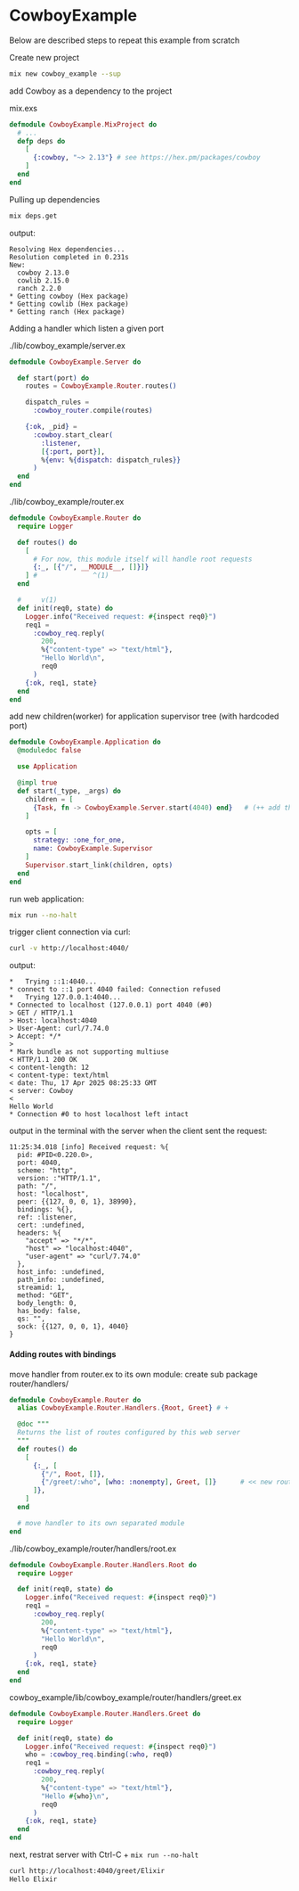 # CowboyExample

Below are described steps to repeat this example from scratch

Create new project

```sh
mix new cowboy_example --sup
```

add Cowboy as a dependency to the project

mix.exs
```elixir
defmodule CowboyExample.MixProject do
  # ...
  defp deps do
    [
      {:cowboy, "~> 2.13"} # see https://hex.pm/packages/cowboy
    ]
  end
end
```

Pulling up dependencies

```sh
mix deps.get
```
output:
```
Resolving Hex dependencies...
Resolution completed in 0.231s
New:
  cowboy 2.13.0
  cowlib 2.15.0
  ranch 2.2.0
* Getting cowboy (Hex package)
* Getting cowlib (Hex package)
* Getting ranch (Hex package)
```


Adding a handler which listen a given port

./lib/cowboy_example/server.ex
```elixir
defmodule CowboyExample.Server do

  def start(port) do
    routes = CowboyExample.Router.routes()

    dispatch_rules =
      :cowboy_router.compile(routes)

    {:ok, _pid} =
      :cowboy.start_clear(
        :listener,
        [{:port, port}],
        %{env: %{dispatch: dispatch_rules}}
      )
  end
end
```

./lib/cowboy_example/router.ex
```elixir
defmodule CowboyExample.Router do
  require Logger

  def routes() do
    [
      # For now, this module itself will handle root requests
      {:_, [{"/", __MODULE__, []}]}
    ] #              ^(1)
  end

  #     v(1)
  def init(req0, state) do
    Logger.info("Received request: #{inspect req0}")
    req1 =
      :cowboy_req.reply(
        200,
        %{"content-type" => "text/html"},
        "Hello World\n",
        req0
      )
    {:ok, req1, state}
  end
end
```

add new children(worker) for application supervisor tree
(with hardcoded port)

```elixir
defmodule CowboyExample.Application do
  @moduledoc false

  use Application

  @impl true
  def start(_type, _args) do
    children = [
      {Task, fn -> CowboyExample.Server.start(4040) end}   # (++ add this line)
    ]

    opts = [
      strategy: :one_for_one,
      name: CowboyExample.Supervisor
    ]
    Supervisor.start_link(children, opts)
  end
end
```

run web application:

```sh
mix run --no-halt
```

trigger client connection via curl:
```sh
curl -v http://localhost:4040/
```
output:
```
*   Trying ::1:4040...
* connect to ::1 port 4040 failed: Connection refused
*   Trying 127.0.0.1:4040...
* Connected to localhost (127.0.0.1) port 4040 (#0)
> GET / HTTP/1.1
> Host: localhost:4040
> User-Agent: curl/7.74.0
> Accept: */*
>
* Mark bundle as not supporting multiuse
< HTTP/1.1 200 OK
< content-length: 12
< content-type: text/html
< date: Thu, 17 Apr 2025 08:25:33 GMT
< server: Cowboy
<
Hello World
* Connection #0 to host localhost left intact
```

output in the terminal with the server when the client sent the request:
```
11:25:34.018 [info] Received request: %{
  pid: #PID<0.220.0>,
  port: 4040,
  scheme: "http",
  version: :"HTTP/1.1",
  path: "/",
  host: "localhost",
  peer: {{127, 0, 0, 1}, 38990},
  bindings: %{},
  ref: :listener,
  cert: :undefined,
  headers: %{
    "accept" => "*/*",
    "host" => "localhost:4040",
    "user-agent" => "curl/7.74.0"
  },
  host_info: :undefined,
  path_info: :undefined,
  streamid: 1,
  method: "GET",
  body_length: 0,
  has_body: false,
  qs: "",
  sock: {{127, 0, 0, 1}, 4040}
}
```


#### Adding routes with bindings

move handler from router.ex to its own module:
create sub package router/handlers/

```elixir
defmodule CowboyExample.Router do
  alias CowboyExample.Router.Handlers.{Root, Greet} # +

  @doc """
  Returns the list of routes configured by this web server
  """
  def routes() do
    [
      {:_, [
        {"/", Root, []},
        {"/greet/:who", [who: :nonempty], Greet, []}      # << new route
      ]},
    ]
  end

  # move handler to its own separated module
end
```

./lib/cowboy_example/router/handlers/root.ex
```elixir
defmodule CowboyExample.Router.Handlers.Root do
  require Logger

  def init(req0, state) do
    Logger.info("Received request: #{inspect req0}")
    req1 =
      :cowboy_req.reply(
        200,
        %{"content-type" => "text/html"},
        "Hello World\n",
        req0
      )
    {:ok, req1, state}
  end
end
```

cowboy_example/lib/cowboy_example/router/handlers/greet.ex
```elixir
defmodule CowboyExample.Router.Handlers.Greet do
  require Logger

  def init(req0, state) do
    Logger.info("Received request: #{inspect req0}")
    who = :cowboy_req.binding(:who, req0)
    req1 =
      :cowboy_req.reply(
        200,
        %{"content-type" => "text/html"},
        "Hello #{who}\n",
        req0
      )
    {:ok, req1, state}
  end
end
```

next, restrat server with Ctrl-C + `mix run --no-halt`

```sh
curl http://localhost:4040/greet/Elixir
Hello Elixir
```

